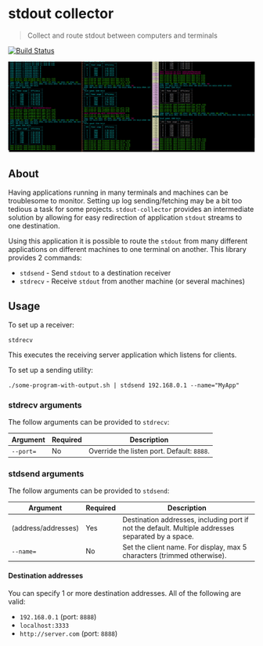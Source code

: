 # stdout collector
> Collect and route stdout between computers and terminals

[![Build Status](https://travis-ci.org/perry-mitchell/stdout-collector.svg?branch=master)](https://travis-ci.org/perry-mitchell/stdout-collector)

![2 terminals into 1](https://raw.githubusercontent.com/perry-mitchell/stdout-collector/master/stdout-collector.jpg)

## About
Having applications running in many terminals and machines can be troublesome to monitor. Setting up log sending/fetching may be a bit too tedious a task for some projects. `stdout-collector` provides an intermediate solution by allowing for easy redirection of application `stdout` streams to one destination.

Using this application it is possible to route the `stdout` from many different applications on different machines to one terminal on another. This library provides 2 commands:

 * `stdsend` - Send `stdout` to a destination receiver
 * `stdrecv` - Receive `stdout` from another machine (or several machines)

## Usage
To set up a receiver:

```shell
stdrecv
```

This executes the receiving server application which listens for clients.

To set up a sending utility:

```shell
./some-program-with-output.sh | stdsend 192.168.0.1 --name="MyApp"
```

### stdrecv arguments
The follow arguments can be provided to `stdrecv`:

| Argument                | Required | Description                                      |
|-------------------------|----------|--------------------------------------------------|
| `--port=`               | No       | Override the listen port. Default: `8888`.       |

### stdsend arguments
The follow arguments can be provided to `stdsend`:

| Argument                | Required | Description                                      |
|-------------------------|----------|--------------------------------------------------|
| (address/addresses)     | Yes      | Destination addresses, including port if not the default. Multiple addresses separated by a space. |
| `--name=`               | No       | Set the client name. For display, max 5 characters (trimmed otherwise). |

#### Destination addresses
You can specify 1 or more destination addresses. All of the following are valid:

 * `192.168.0.1` (port: `8888`)
 * `localhost:3333`
 * `http://server.com` (port: `8888`)
